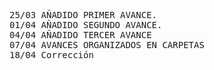 <pre>
25/03 AÑADIDO PRIMER AVANCE.
01/04 AÑADIDO SEGUNDO AVANCE.
04/04 AÑADIDO TERCER AVANCE
07/04 AVANCES ORGANIZADOS EN CARPETAS
18/04 Corrección
</pre>
